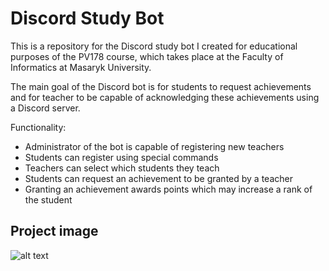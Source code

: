 # Discord Study Bot 

This is a repository for the Discord study bot I created for educational purposes of the PV178 course, 
which takes place at the Faculty of Informatics at Masaryk University.

The main goal of the Discord bot is for students to request achievements and for teacher to be capable
of acknowledging these achievements using a Discord server.

Functionality:
- Administrator of the bot is capable of registering new teachers 
- Students can register using special commands
- Teachers can select which students they teach
- Students can request an achievement to be granted by a teacher
- Granting an achievement awards points which may increase a rank of the student

## Project image
![alt text](https://github.com/Gilderko/PV178StudyBot/blob/master/Images/StudyBot.png?raw=true)

